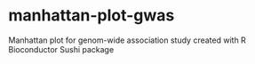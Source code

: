 # manhattan-plot-gwas
Manhattan plot for genom-wide association study created with R Bioconductor Sushi package
